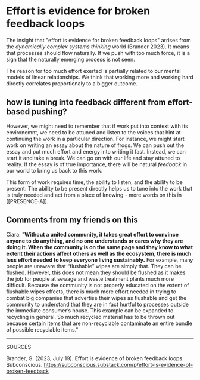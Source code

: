 # Effort is evidence for broken feedback loops

The insight that "effort is evidence for broken feedback loops" arrises from the *dynamically complex systems thinking* world (Brander 2023). It means that processes should flow naturally. If we push with too much force, it is a sign that the naturally emerging process is not seen. 

The reason for too much effort exerted is partially related to our mental models of linear relationships. We think that working more and working hard directly correlates proportionaly to a bigger outcome. 

## how is tuning into feedback different from effort-based pushing?
However, we might need to remember that if work put into context with its environemnt, we need to be attuned and listen to the voices that hint at continuing the work in a particular direction. For instance, we might start work on writing an essay about the nature of frogs. We can push out the essay and put much effort and energy into writing it fast. Instead, we can start it and take a break. We can go on with our life and stay attuned to reality. If the essay is of true importance, there will be natural *feedback* in our world to bring us back to this work. 

This form of work requires time, the ability to listen, and the ability to be present. The ability to be present directly helps us to tune into the work that is truly needed and act from a place of knowing - more words on this in [[PRESENCE-A]]. 

## Comments from my friends on this
Ciara: "**Without a united community, it takes great effort to convince anyone to do anything, and no one understands or cares why they are doing it. When the community is on the same page and they know to what extent their actions affect others as well as the ecosystem, there is much less effort needed to keep everyone living sustainably.** For example, many people are unaware that “flushable” wipes are simply that. They can be flushed. However, this does not mean they should be flushed as it makes the job for people at sewage and waste treatment plants much more difficult. Because the community is not properly educated on the extent of flushable wipes effects, there is much more effort needed in trying to combat big companies that advertise their wipes as flushable and get the community to understand that they are in fact hurtful to processes outside the immediate consumer’s house. This example can be expanded to recycling in general. So much recycled material has to be thrown out because certain items that are non-recyclable contaminate an entire bundle of possible recyclable items."


________
SOURCES

Brander, G. (2023, July 19). Effort is evidence of broken feedback loops. Subconscious. https://subconscious.substack.com/p/effort-is-evidence-of-broken-feedback